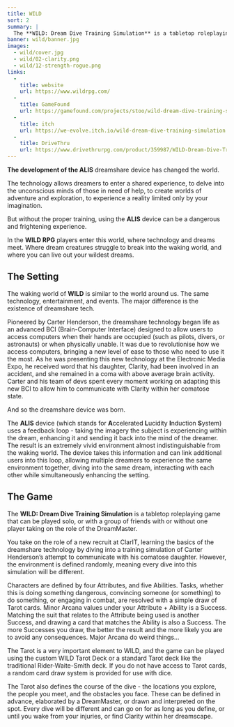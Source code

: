 ```yaml
---
title: WILD
sort: 2
summary: |
  The **WILD: Dream Dive Training Simulation** is a tabletop roleplaying game about entering a shared dream. The players take on the role of a new recruits at ClarIT learning the basics of the dreamshare technology.
banner: wild/banner.jpg
images:
  - wild/cover.jpg
  - wild/02-clarity.png
  - wild/12-strength-rogue.png
links:
  -
    title: website
    url: https://www.wildrpg.com/
  -
    title: GameFound
    url: https://gamefound.com/projects/stoo/wild-dream-dive-training-simulation
  -
    title: itch
    url: https://we-evolve.itch.io/wild-dream-dive-training-simulation
  -
    title: DriveThru
    url: https://www.drivethrurpg.com/product/359987/WILD-Dream-Dive-Training-Simulation
---
```


**The development of the ALIS** dreamshare device has changed the world.

The technology allows dreamers to enter a shared experience, to delve into the unconscious minds of those in need of help, to create worlds of adventure and exploration, to experience a reality limited only by your imagination.

But without the proper training, using the **ALIS** device can be a dangerous and frightening experience.

In the **WILD RPG** players enter this world, where technology and dreams meet. Where dream creatures struggle to break into the waking world, and where you can live out your wildest dreams.

## The Setting

The waking world of **WILD** is similar to the world around us. The same technology, entertainment, and events. The major difference is the existence of dreamshare tech.

Pioneered by Carter Henderson, the dreamshare technology began life as an advanced BCI (Brain-Computer Interface) designed to allow users to access computers when their hands are occupied (such as pilots, divers, or astronauts) or when physically unable. It was due to revolutionise how we access computers, bringing a new level of ease to those who need to use it the most. As he was presenting this new technology at the Electronic Media Expo, he received word that his daughter, Clarity, had been involved in an accident, and she remained in a coma with above average brain activity. Carter and his team of devs spent every moment working on adapting this new BCI to allow him to communicate with Clarity within her comatose state.

And so the dreamshare device was born.

The **ALIS** device (which stands for **A**ccelerated **L**ucidity **I**nduction **S**ystem) uses a feedback loop - taking the imagery the subject is experiencing within the dream, enhancing it and sending it back into the mind of the dreamer. The result is an extremely vivid environment almost indistinguishable from the waking world. The device takes this information and can link additional users into this loop, allowing multiple dreamers to experience the same environment together, diving into the same dream, interacting with each other while simultaneously enhancing the setting.

## The Game

The **WILD: Dream Dive Training Simulation** is a tabletop roleplaying game that can be played solo, or with a group of friends with or without one player taking on the role of the DreamMaster.

You take on the role of a new recruit at ClarIT, learning the basics of the dreamshare technology by diving into a training simulation of Carter Henderson’s attempt to communicate with his comatose daughter. However, the environment is defined randomly, meaning every dive into this simulation will be different.

Characters are defined by four Attributes, and five Abilities. Tasks, whether this is doing something dangerous, convincing someone (or something) to do something, or engaging in combat, are resolved with a simple draw of Tarot cards. Minor Arcana values under your Attribute + Ability is a Success. Matching the suit that relates to the Attribute being used is another Success, and drawing a card that matches the Ability is also a Success. The more Successes you draw, the better the result and the more likely you are to avoid any consequences. Major Arcana do weird things…

The Tarot is a very important element to WILD, and the game can be played using the custom WILD Tarot Deck or a standard Tarot deck like the traditional Rider-Waite-Smith deck. If you do not have access to Tarot cards, a random card draw system is provided for use with dice.

The Tarot also defines the course of the dive - the locations you explore, the people you meet, and the obstacles you face. These can be defined in advance, elaborated by a DreamMaster, or drawn and interpreted on the spot. Every dive will be different and can go on for as long as you define, or until you wake from your injuries, or find Clarity within her dreamscape.
